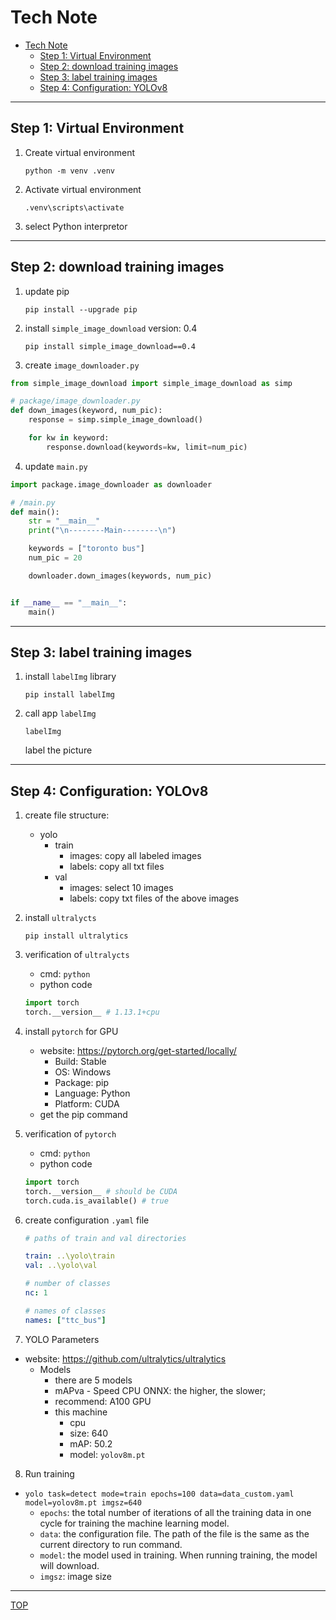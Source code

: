 # Tech Note

- [Tech Note](#tech-note)
  - [Step 1: Virtual Environment](#step-1-virtual-environment)
  - [Step 2: download training images](#step-2-download-training-images)
  - [Step 3: label training images](#step-3-label-training-images)
  - [Step 4: Configuration: YOLOv8](#step-4-configuration-yolov8)

---

## Step 1: Virtual Environment

1. Create virtual environment

   `python -m venv .venv`

2. Activate virtual environment

   `.venv\scripts\activate`

3. select Python interpretor

---

## Step 2: download training images

1. update pip

   `pip install --upgrade pip`

2. install `simple_image_download` version: 0.4

   `pip install simple_image_download==0.4`

3. create `image_downloader.py`

```py
from simple_image_download import simple_image_download as simp

# package/image_downloader.py
def down_images(keyword, num_pic):
    response = simp.simple_image_download()

    for kw in keyword:
        response.download(keywords=kw, limit=num_pic)
```

4. update `main.py`

```py
import package.image_downloader as downloader

# /main.py
def main():
    str = "__main__"
    print("\n--------Main--------\n")

    keywords = ["toronto bus"]
    num_pic = 20

    downloader.down_images(keywords, num_pic)


if __name__ == "__main__":
    main()
```

---

## Step 3: label training images

1. install `labelImg` library

   `pip install labelImg`

2. call app `labelImg`

   `labelImg`

   label the picture

---

## Step 4: Configuration: YOLOv8

1. create file structure:

   - yolo
     - train
       - images: copy all labeled images
       - labels: copy all txt files
     - val
       - images: select 10 images
       - labels: copy txt files of the above images

2. install `ultralycts`

   `pip install ultralytics`

3. verification of `ultralycts`

   - cmd: `python`
   - python code

   ```py
   import torch
   torch.__version__ # 1.13.1+cpu
   ```

4. install `pytorch` for GPU

   - website: https://pytorch.org/get-started/locally/
     - Build: Stable
     - OS: Windows
     - Package: pip
     - Language: Python
     - Platform: CUDA
   - get the pip command

5. verification of `pytorch`

   - cmd: `python`
   - python code

   ```py
   import torch
   torch.__version__ # should be CUDA
   torch.cuda.is_available() # true
   ```

6. create configuration `.yaml` file

   ```yaml
   # paths of train and val directories

   train: ..\yolo\train
   val: ..\yolo\val

   # number of classes
   nc: 1

   # names of classes
   names: ["ttc_bus"]
   ```

7. YOLO Parameters

- website: https://github.com/ultralytics/ultralytics
  - Models
    - there are 5 models
    - mAPva - Speed CPU ONNX: the higher, the slower;
    - recommend: A100 GPU
    - this machine
      - cpu
      - size: 640
      - mAP: 50.2
      - model: `yolov8m.pt`

8. Run training

- `yolo task=detect mode=train epochs=100 data=data_custom.yaml model=yolov8m.pt imgsz=640`
  - `epochs`: the total number of iterations of all the training data in one cycle for training the machine learning model.
  - `data`: the configuration file. The path of the file is the same as the current directory to run command.
  - `model`: the model used in training. When running training, the model will download.
  - `imgsz`: image size

---

[TOP](#tech-note)
